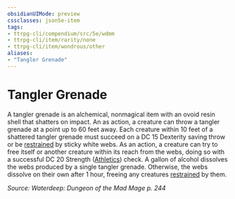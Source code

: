 ```yaml
---
obsidianUIMode: preview
cssclasses: json5e-item
tags:
- ttrpg-cli/compendium/src/5e/wdmm
- ttrpg-cli/item/rarity/none
- ttrpg-cli/item/wondrous/other
aliases: 
- "Tangler Grenade"
---
```

# Tangler Grenade



A tangler grenade is an alchemical, nonmagical item with an ovoid resin shell that shatters on impact. An as action, a creature can throw a tangler grenade at a point up to 60 feet away. Each creature within 10 feet of a shattered tangler grenade must succeed on a DC 15 Dexterity saving throw or be [restrained](/3-Mechanics/CLI/Rules/conditions.md#Restrained) by sticky white webs. As an action, a creature can try to free itself or another creature within its reach from the webs, doing so with a successful DC 20 Strength ([Athletics](/3-Mechanics/CLI/Rules/skills.md#Athletics)) check. A gallon of alcohol dissolves the webs produced by a single tangler grenade. Otherwise, the webs dissolve on their own after 1 hour, freeing any creatures [restrained](/3-Mechanics/CLI/Rules/conditions.md#Restrained) by them.

*Source: Waterdeep: Dungeon of the Mad Mage p. 244*